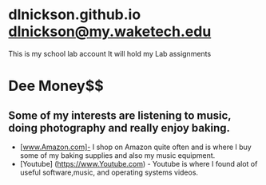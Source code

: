 # dlnickson.github.io dlnickson@my.waketech.edu
This is my school lab account
It will hold my Lab assignments
#  Dee Money$$
## Some of my interests are listening to music, doing photography and really enjoy baking.
- [www.Amazon.com]- I shop on Amazon quite often and is where I buy some of my baking supplies and also my music equipment.
- [Youtube] (https://www.Youtube.com) - Youtube is where I found alot of useful software,music, and operating systems videos.
